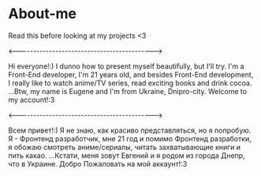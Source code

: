 # About-me
Read this before looking at my projects &lt;3

<------------------------------------------->

Hi everyone!:) I dunno how to present myself beautifully, but I'll try. I'm a Front-End developer, I'm 21 years old, and besides Front-End development, I really like to watch anime/TV series, read exciting books and drink cocoa.
...Btw, my name is Eugene and I'm from Ukraine, Dnipro-city.
Welcome to my account!:3

<------------------------------------------->

Всем привет!:) Я не знаю, как красиво представляться, но я попробую. Я - Фронтенд разработчик, мне 21 год и помимо Фронтенд разработки, я обожаю смотреть аниме/сериалы, читать захватывающие книги и пить какао.
...Кстати, меня зовут Евгений и я родом из города Днепр, что в Украине.
Добро Пожаловать на мой аккаунт!:3
